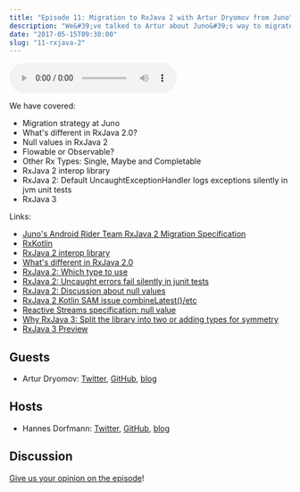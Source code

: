 ```yaml
---
title: "Episode 11: Migration to RxJava 2 with Artur Dryomov from Juno"
description: "We&#39;ve talked to Artur about Juno&#39;s way to migrate their Android Riders App from RxJava 1 to RxJava 2."
date: "2017-05-15T09:30:00"
slug: "11-rxjava-2"
---
```


<audio controls>
  <source src="https://artemzin.com/static/thecontext/episodes/The.Context.episode.11.mp3" type="audio/mpeg">
</audio>

We have covered:

 - Migration strategy at Juno
 - What's different in RxJava 2.0?
 - Null values in RxJava 2
 - Flowable or Observable?
 - Other Rx Types: Single, Maybe and Completable
 - RxJava 2 interop library
 - RxJava 2: Default UncaughtExceptionHandler logs exceptions silently in jvm unit tests
 - RxJava 3

Links:

  - [Juno's Android Rider Team RxJava 2 Migration Specification](https://github.com/gojuno/engineering/blob/master/specs/rxjava-2-migration.md)
  - [RxKotlin](https://github.com/ReactiveX/RxKotlin)
  - [RxJava 2 interop library](https://github.com/akarnokd/RxJava2Interop)
  - [What's different in RxJava 2.0](https://github.com/ReactiveX/RxJava/wiki/What%27s-different-in-2.0)
  - [RxJava 2: Which type to use](https://github.com/ReactiveX/RxJava/wiki/What%27s-different-in-2.0#which-type-to-use)
  - [RxJava 2: Uncaught errors fail silently in junit tests](https://github.com/ReactiveX/RxJava/issues/5234)
  - [RxJava 2: Discussion about null values](https://github.com/ReactiveX/RxJava/issues/4644#issuecomment-256684743)
  - [RxJava 2 Kotlin SAM issue combineLatest()/etc](https://github.com/ReactiveX/RxKotlin/issues/103)
  - [Reactive Streams specification: null value](https://github.com/reactive-streams/reactive-streams-jvm/issues/204)
  - [Why RxJava 3: Split the library into two or adding types for symmetry](https://github.com/ReactiveX/RxJava/issues/4564)
  - [RxJava 3 Preview](https://github.com/akarnokd/RxJava3-preview)


## Guests

* Artur Dryomov: [Twitter](https://twitter.com/arturdryomov), [GitHub](https://github.com/ming13), [blog](https://arturdryomov.online)

## Hosts

* Hannes Dorfmann: [Twitter](https://twitter.com/sockeqwe), [GitHub](https://github.com/sockeqwe), [blog](http://hannesdorfmann.com)

## Discussion

[Give us your opinion on the episode](https://github.com/artem-zinnatullin/TheContext-Podcast/issues/71)!
